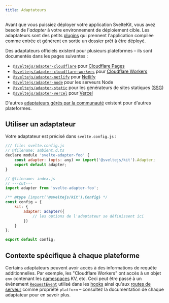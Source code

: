 ```yaml
---
title: Adaptateurs
---
```


Avant que vous puissiez déployer votre application SvelteKit, vous avez besoin de l'_adapter_ à votre environnement de déploiement cible. Les adaptateurs sont des petits <span class="vo">[plugins](PUBLIC_SVELTE_SITE_URL/docs/development#plugin)</span> qui prennent l'application compilée comme entrée et génèrent en sortie un dossier prêt à être déployé.

Des adaptateurs officiels existent pour plusieurs plateformes – ils sont documentés dans les pages suivantes :
- [`@sveltejs/adapter-cloudflare`](adapter-cloudflare) pour [Cloudflare Pages](https://developers.cloudflare.com/pages/)
- [`@sveltejs/adapter-cloudflare-workers`](adapter-cloudflare-workers) pour [Cloudflare Workers](https://workers.cloudflare.com/)
- [`@sveltejs/adapter-netlify`](adapter-netlify) pour [Netlify](https://netlify.com/)
- [`@sveltejs/adapter-node`](adapter-node) pour les serveurs Node
- [`@sveltejs/adapter-static`](adapter-static) pour les générateurs de sites statiques (<span class="vo">[SSG](PUBLIC_SVELTE_SITE_URL/docs/web#ssg)</span>)
- [`@sveltejs/adapter-vercel`](adapter-vercel) pour [Vercel](https://vercel.com/home)

D'autres [adaptateurs gérés par la communauté](https://sveltesociety.dev/components#adapters) existent pour d'autres plateformes.

## Utiliser un adaptateur

Votre adaptateur est précisé dans `svelte.config.js` :

```js
/// file: svelte.config.js
// @filename: ambient.d.ts
declare module 'svelte-adapter-foo' {
	const adapter: (opts: any) => import('@sveltejs/kit').Adapter;
	export default adapter;
}

// @filename: index.js
// ---cut---
import adapter from 'svelte-adapter-foo';

/** @type {import('@sveltejs/kit').Config} */
const config = {
	kit: {
		adapter: adapter({
			// les options de l'adaptateur se définissent ici
		})
	}
};

export default config;
```

## Contexte spécifique à chaque plateforme

Certains adaptateurs peuvent avoir accès à des informations de requête additionnelles. Par exemple, les "Cloudflare Workers" ont accès à un objet `env` contenant les <span class="vo">[namespaces](PUBLIC_SVELTE_SITE_URL/docs/development#namespace)</span> KV, etc. Ceci peut être passé à un évènement [`RequestEvent`](types#public-types-requestevent) utilisé dans les [hooks](hooks) ainsi qu'aux [routes de serveur](routing#server) comme propriété `platform` – consultez la documentation de chaque adaptateur pour en savoir plus.
